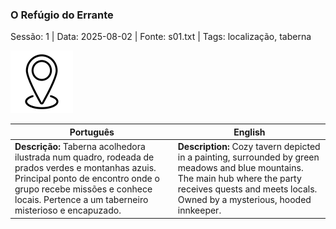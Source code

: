 ### O Refúgio do Errante

Sessão: 1 | Data: 2025-08-02 | Fonte: s01.txt | Tags: localização, taberna

![O Refúgio do Errante](blank.png)

| Português                                                                                                                                                                                                                       | English                                                                                                                                                                                                      |
| ------------------------------------------------------------------------------------------------------------------------------------------------------------------------------------------------------------------------------- | ------------------------------------------------------------------------------------------------------------------------------------------------------------------------------------------------------------ |
| **Descrição:** Taberna acolhedora ilustrada num quadro, rodeada de prados verdes e montanhas azuis. Principal ponto de encontro onde o grupo recebe missões e conhece locais. Pertence a um taberneiro misterioso e encapuzado. | **Description:** Cozy tavern depicted in a painting, surrounded by green meadows and blue mountains. The main hub where the party receives quests and meets locals. Owned by a mysterious, hooded innkeeper. |


















